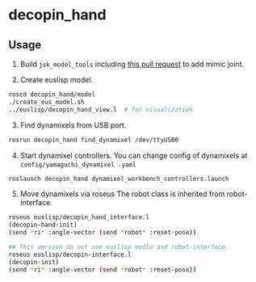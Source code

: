 decopin_hand
============

## Usage
1. Build `jsk_model_tools` including [this pull request](https://github.com/jsk-ros-pkg/jsk_model_tools/pull/225) to add mimic joint.

2. Create euslisp model.
```bash
roscd decopin_hand/model
./create_eus_model.sh
../euslisp/decopin_hand_view.l  # for visualization
```

3. Find dynamixels from USB port.
```bash
rosrun decopin_hand find_dynamixel /dev/ttyUSB0
```

4. Start dynamixel controllers. You can change config of dynamixels at `config/yamaguchi_dynamixel
.yaml`

```bash
roslaunch decopin_hand dynamixel_workbench_controllers.launch
```

5. Move dynamixels via roseus
The robot class is inherited from robot-interface.
```bash
roseus euslisp/decopin_hand_interface.l
(decopin-hand-init)
(send *ri* :angle-vector (send *robot* :reset-pose))
```

```bash
## This version do not use euslisp modle and robot-interface.
roseus euslisp/decopin-interface.l
(decopin-init)
(send *ri* :angle-vector (send *robot* :reset-pose))
```
